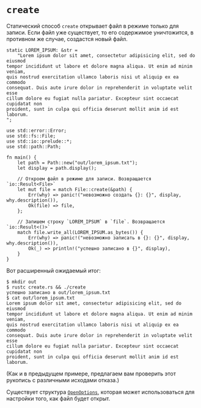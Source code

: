 # `create`

Статический способ `create` открывает файл в режиме 
только для записи. Если файл уже существует, то его содержимое 
уничтожится, в противном же случае, создастся новый файл.

```rust,ignore
static LOREM_IPSUM: &str =
    "Lorem ipsum dolor sit amet, consectetur adipisicing elit, sed do eiusmod
tempor incididunt ut labore et dolore magna aliqua. Ut enim ad minim veniam,
quis nostrud exercitation ullamco laboris nisi ut aliquip ex ea commodo
consequat. Duis aute irure dolor in reprehenderit in voluptate velit esse
cillum dolore eu fugiat nulla pariatur. Excepteur sint occaecat cupidatat non
proident, sunt in culpa qui officia deserunt mollit anim id est laborum.
";

use std::error::Error;
use std::fs::File;
use std::io::prelude::*;
use std::path::Path;

fn main() {
    let path = Path::new("out/lorem_ipsum.txt");
    let display = path.display();

    // Откроем файл в режиме для записи. Возвращается `io::Result<File>`
    let mut file = match File::create(&path) {
        Err(why) => panic!("невозможно создать {}: {}", display, why.description()),
        Ok(file) => file,
    };

    // Запишем строку `LOREM_IPSUM` в `file`. Возвращается `io::Result<()>`
    match file.write_all(LOREM_IPSUM.as_bytes()) {
        Err(why) => panic!("невозможно записать в {}: {}", display, why.description()),
        Ok(_) => println!("успешно записано в {}", display),
    }
}
```

Вот расширенный ожидаемый итог:

```shell
$ mkdir out
$ rustc create.rs && ./create
успешно записано в out/lorem_ipsum.txt
$ cat out/lorem_ipsum.txt
Lorem ipsum dolor sit amet, consectetur adipisicing elit, sed do eiusmod
tempor incididunt ut labore et dolore magna aliqua. Ut enim ad minim veniam,
quis nostrud exercitation ullamco laboris nisi ut aliquip ex ea commodo
consequat. Duis aute irure dolor in reprehenderit in voluptate velit esse
cillum dolore eu fugiat nulla pariatur. Excepteur sint occaecat cupidatat non
proident, sunt in culpa qui officia deserunt mollit anim id est laborum.
```

(Как и в предыдущем примере, предлагаем вам проверить этот 
рукопись с различными исходами отказа.)

Существует структура [`OpenOptions`](https://doc.rust-lang.org/std/fs/struct.OpenOptions.html), которая 
может использоваться для настройки того, как файл будет открыт.
